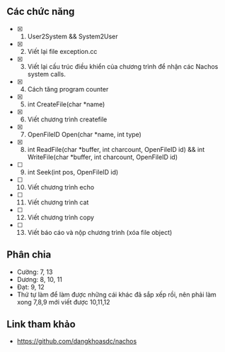## Các chức năng
- [x] 1) User2System && System2User
- [x] 2) Viết lại file exception.cc
- [x] 3) Viết lại cấu trúc điều khiển của chương trình để nhận các Nachos system calls.
- [x] 4) Cách tăng program counter
- [x] 5) int CreateFile(char *name)
- [x] 6) Viết chương trình createfile
- [x] 7) OpenFileID Open(char *name, int type) 
- [x] 8) int ReadFile(char *buffer, int charcount, OpenFileID id) && int WriteFile(char *buffer, int charcount, OpenFileID id)
- [ ] 9) int Seek(int pos, OpenFileID id)
- [ ] 10) Viết chương trình echo
- [ ] 11) Viết chương trình cat
- [ ] 12) Viết chương trình copy
- [ ] 13) Viết báo cáo và nộp chương trình (xóa file object)

## Phân chia
- Cường: 7, 13
- Dương: 8, 10, 11
- Đạt: 9, 12
- Thứ tự làm để làm được những cái khác đã sắp xếp rồi, nên phải làm xong 7,8,9 mới viết được 10,11,12

## Link tham khảo
- https://github.com/dangkhoasdc/nachos

